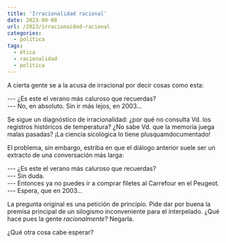 ```yaml
---
title: 'Irracionalidad racional'
date: 2023-09-08
url: /2023/irracionaidad-racional
categories:
  - política
tags:
  - ética
  - racionalidad
  - política
---
```


A cierta gente se a la acusa de irracional por decir cosas como esta:

--- ¿Es este el verano más caluroso que recuerdas?\
--- No, en absoluto. Sin ir más lejos, en 2003...

Se sigue un diagnóstico de irracionalidad: ¿por qué no consulta Vd. los registros históricos de temperatura? ¿No sabe Vd. que la memoria juega malas pasadas? ¡La ciencia sicológica lo tiene plusquamdocumentado!

El problema, sin embargo, estriba en que el diálogo anterior suele ser un extracto de una conversación más larga:

--- ¿Es este el verano más caluroso que recuerdas?\
--- Sin duda.\
--- Entonces ya no puedes ir a comprar filetes al Carrefour en el Peugeot.\
--- Espera, que en 2003...

La pregunta original es una petición de principio. Pide dar por buena la premisa principal de un silogismo inconveniente para el interpelado. ¿Qué hace pues la gente _racionalmente_? Negarla.

¿Qué otra cosa cabe esperar?
